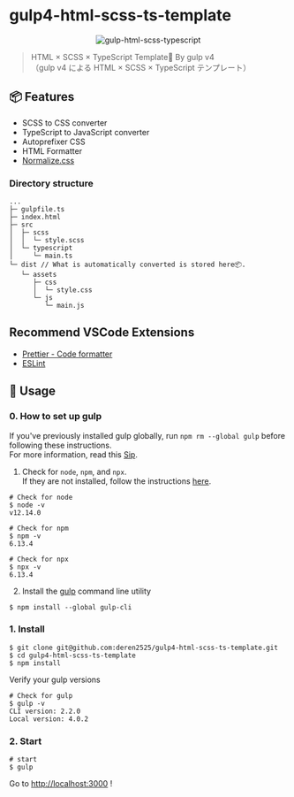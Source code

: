 # gulp4-html-scss-ts-template
<div align="center">

<img src="https://user-images.githubusercontent.com/32975158/72197803-f0d5ad80-3468-11ea-9a9e-b706eda9f90d.jpg" alt="gulp-html-scss-typescript" title="gulp-html-scss-typescript">

</div>

> HTML × SCSS × TypeScript Template🐶 By gulp v4  
> （gulp v4 による HTML × SCSS × TypeScript テンプレート）

## 📦 Features
- SCSS to CSS converter
- TypeScript to JavaScript converter
- Autoprefixer CSS 
- HTML Formatter
- [Normalize.css](https://necolas.github.io/normalize.css/)

### Directory structure

```
...
├─ gulpfile.ts
├─ index.html
├─ src
│  ├─ scss
│  │  └─ style.scss
│  └─ typescript
│     └─ main.ts
└─ dist // What is automatically converted is stored here📦.
   └─ assets
      ├─ css
      │  └─ style.css
      └─ js
         └─ main.js
```

## Recommend VSCode Extensions
- [Prettier - Code formatter](https://marketplace.visualstudio.com/items?itemName=esbenp.prettier-vscode)
- [ESLint](https://marketplace.visualstudio.com/items?itemName=dbaeumer.vscode-eslint)

## 💬 Usage
### 0. How to set up gulp
If you've previously installed gulp globally, run `npm rm --global gulp` before following these instructions.  
For more information, read this [Sip](https://medium.com/gulpjs/gulp-sips-command-line-interface-e53411d4467).

1. Check for `node`, `npm`, and `npx`.  
If they are not installed, follow the instructions [here](https://nodejs.org/en/).

```
# Check for node
$ node -v
v12.14.0
```

```
# Check for npm
$ npm -v
6.13.4
```

```
# Check for npx
$ npx -v
6.13.4
```

2. Install the [gulp](https://gulpjs.com/) command line utility
```
$ npm install --global gulp-cli
```

### 1. Install

```
$ git clone git@github.com:deren2525/gulp4-html-scss-ts-template.git
$ cd gulp4-html-scss-ts-template
$ npm install
```

Verify your gulp versions
```
# Check for gulp
$ gulp -v
CLI version: 2.2.0
Local version: 4.0.2
```
### 2. Start
```
# start
$ gulp
```
Go to [http://localhost:3000](http://localhost:3000/) !
